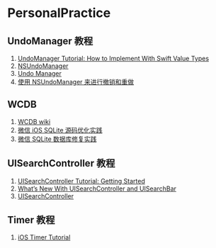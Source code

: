 # PersonalPractice

## UndoManager 教程

1. [UndoManager Tutorial: How to Implement With Swift Value Types][1]
2. [NSUndoManager][2]
3. [Undo Manager][3]
4. [使用 NSUndoManager 来进行撤销和重做][4]

## WCDB

1. [WCDB wiki][5]
2. [微信 iOS SQLite 源码优化实践][6]
3. [微信 SQLite 数据库修复实践][7]

## UISearchController 教程
1. [UISearchController Tutorial: Getting Started][8]
2. [What’s New With UISearchController and UISearchBar][9]
3. [UISearchController][10]

## Timer 教程
1. [iOS Timer Tutorial][11]

[1]: https://www.raywenderlich.com/5229-undomanager-tutorial-how-to-implement-with-swift-value-types
[2]: https://nshipster.cn/nsundomanager/
[3]: https://developer.apple.com/library/archive/documentation/Cocoa/Conceptual/UndoArchitecture/Articles/UndoManager.html#//apple_ref/doc/uid/20000205-CJBDJCCJ
[4]: https://swift.gg/2015/11/10/ios-undo-and-redo-with-nsundomanager/
[5]: https://github.com/Tencent/wcdb/wiki
[6]: https://mp.weixin.qq.com/s?__biz=MzAwNDY1ODY2OQ==&mid=2649286361&idx=1&sn=78bbcda7f41a14291ad71289e4821f71&scene=21#wechat_redirect
[7]: https://mp.weixin.qq.com/s?__biz=MzAwNDY1ODY2OQ==&mid=2649286467&idx=1&sn=ea5b6dbfecffd33e333ec814473e1313&chksm=8334c3c1b4434ad7c364ff3acae1e62bc5e871a7350aa9cdcb24bd299b42875f0b020acb3620&scene=21#wechat_redirect
[8]: https://www.raywenderlich.com/4363809-uisearchcontroller-tutorial-getting-started
[9]: https://www.raywenderlich.com/9218753-what-s-new-with-uisearchcontroller-and-uisearchbar
[10]: https://developer.apple.com/documentation/uikit/uisearchcontroller?language=objc
[11]: https://www.raywenderlich.com/113835-ios-timer-tutorial
